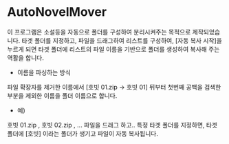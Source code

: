 AutoNovelMover
==============

이 프로그램은 소설등을 자동으로 폴더를 구성하여 분리시켜주는 목적으로 제작되었습니다.
타겟 폴더를 지정하고, 파일을 드래그하여 리스트를 구성하여, [자동 복사 시작]을 누르게 되면
타겟 폴더에 리스트의 파일 이름을 기반으로 폴더를 생성하여 복사해 주는 역활을 합니다.

- 이름을 파싱하는 방식

파일 확장자를 제거한 이름에서 [호빗 01.zip -> 호빗 01] 뒤부터 첫번째 공백을 검색한 부분을 제외한 이름을
폴더 이름으로 합니다.

- 예)

호빗 01.zip , 호빗 02.zip , ... 파일을 드래그 하고..
특정 타겟 폴더를 지정하면, 타겟 폴더에 [호빗] 이라는 폴더가 생기고 파일이 자동 복사됩니다.


